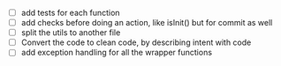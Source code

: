  - [ ] add tests for each function
 - [ ] add checks before doing an action, like isInit() but for commit as well
 - [ ] split the utils to another file
 - [ ] Convert the code to clean code, by describing intent with code
 - [ ] add exception handling for all the wrapper functions